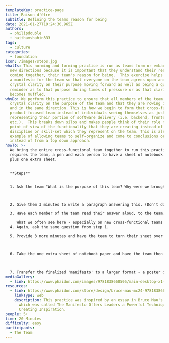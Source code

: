 ```yaml
---
templateKey: practice-page
title: Raison d'être
subtitle: Defining the teams reason for being
date: 2021-01-27T19:24:30.965Z
authors:
  - philipdouble
  - haithamshahin333
tags:
  - culture
categories: 
  - foundation
icon: /images/steps.jpg
whatIs: This norming and forming practice is run as teams form or embark upon
  new directions because it is important that they understand their reason for
  coming together, their team's reason for being.  This exercise helps to define
  a manifesto for the team so that everyone on the team agrees upon and has
  crystal clarity on their purpose moving forward as well as being a guide-post
  reminder as to that purpose during times of pressure or as that clarity
  becomes muffled.
whyDo: We perform this practice to ensure that all members of the team have
  crystal clarity on the purpose of the team and that they are rowing in rhythm
  and in the same direction. This is how we begin to form that cross-functional,
  product-focused team instead of individuals seeing themselves as just
  representing their portion of software delivery (i.e. backend, frontend, qa,
  etc.).  This breaks down silos and makes people think of their role from the
  point of view of the functionality that they are creating instead of the
  discipline or skill-set which they represent on the team. This is also an
  example of allowing teams to self-organize and come to conclusions organically
  instead of from a top down approach.
howTo: >-
  We bring the entire cross-functional team together to run this practice. It
  requires the team, a pen and each person to have a sheet of notebook paper
  plus one extra sheet.


  **Steps**


  1. Ask the team "What is the purpose of this team? Why were we brought together? What is our reason for being?"



  2. Give them 3 minutes to write a paragraph answering this. (Don't do this on post-its or post in common area - we want each person to answer independently without seeing others' responses).

  3. Have each member of the team read their answer aloud, to the team. No debate or discussion at this point.

     What we often see here - especially on new cross-functional teams where the members are coming from silos - is that they tend to skew the team's reason for being more toward their discipline than the team's functionality output.
  4. Again, ask the same question from step 1.

  5. Provide 3 more minutes and have the team to turn their sheet over and again write their paragraph.



  6. Take the one extra sheet of notebook paper and have the team then come together around a table and craft a single unified statement for their reason for being.



  7. Transfer the finalized 'manifesto' to a larger format - a poster or large piece of paper which can be hung in a central location in the team's work area as a regular reminder.
mediaGallery:
  - link: https://www.phaidon.com/images/9781838660505/main-desktop-x1-webp/9781838660505-Bruce-Mau-MC24-pp12-13-spread-1to1.webp
resources:
  - link: https://www.phaidon.com/store/design/bruce-mau-mc24-9781838660505/
    linkType: web
    description: This practice was inspired by an essay in Bruce Mau's book, MC24,
      which was called The Manifesto Offers Leaders a Powerful Technique for
      Creating Inspiration.
people: 5+
time: 20 Minutes
difficulty: easy
participants:
  - The Team
---
```

